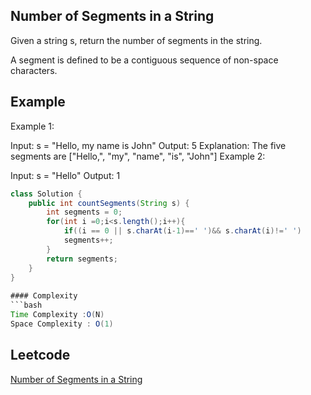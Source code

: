 ## Number of Segments in a String
Given a string s, return the number of segments in the string.

A segment is defined to be a contiguous sequence of non-space characters.

 
## Example 
Example 1:

Input: s = "Hello, my name is John"
Output: 5
Explanation: The five segments are ["Hello,", "my", "name", "is", "John"]
Example 2:

Input: s = "Hello"
Output: 1
 
```java
class Solution {
    public int countSegments(String s) {
        int segments = 0;
        for(int i =0;i<s.length();i++){
            if((i == 0 || s.charAt(i-1)==' ')&& s.charAt(i)!=' ')
            segments++;
        }
        return segments;
    }
}
 
#### Complexity
```bash
Time Complexity :O(N)
Space Complexity : O(1)
```
## Leetcode
[Number of Segments in a String](https://leetcode.com/problems/number-of-segments-in-a-string/description/)
